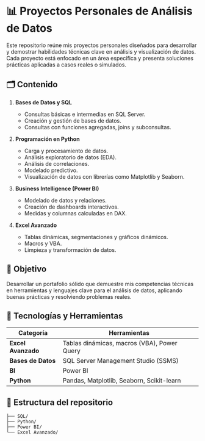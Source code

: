 # 📊 Proyectos Personales de Análisis de Datos

Este repositorio reúne mis proyectos personales diseñados para desarrollar y demostrar habilidades técnicas clave en análisis y visualización de datos. Cada proyecto está enfocado en un área específica y presenta soluciones prácticas aplicadas a casos reales o simulados.
## 🗂 Contenido

1. **Bases de Datos y SQL**
   - Consultas básicas e intermedias en SQL Server.
   - Creación y gestión de bases de datos.
   - Consultas con funciones agregadas, joins y subconsultas.

2. **Programación en Python**
   - Carga y procesamiento de datos.
   - Análisis exploratorio de datos (EDA).
   - Análisis de correlaciones.
   - Modelado predictivo.
   - Visualización de datos con librerías como Matplotlib y Seaborn.

3. **Business Intelligence (Power BI)**
   - Modelado de datos y relaciones.
   - Creación de dashboards interactivos.
   - Medidas y columnas calculadas en DAX.

4. **Excel Avanzado**
   - Tablas dinámicas, segmentaciones y gráficos dinámicos.
   - Macros y VBA.
   - Limpieza y transformación de datos.


## 🎯 Objetivo

Desarrollar un portafolio sólido que demuestre mis competencias técnicas en herramientas y lenguajes clave para el análisis de datos, aplicando buenas prácticas y resolviendo problemas reales.

## 📌 Tecnologías y Herramientas

| Categoría          | Herramientas |
|--------------------|--------------|
| **Excel Avanzado** | Tablas dinámicas, macros (VBA), Power Query |
| **Bases de Datos** | SQL Server Management Studio (SSMS) |
| **BI**             | Power BI |
| **Python**         | Pandas, Matplotlib, Seaborn, Scikit-learn |

## 📂 Estructura del repositorio
    ├── SQL/
    ├── Python/ 
    ├── Power BI/
    └── Excel Avanzado/
